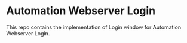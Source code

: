 # Automation Webserver Login
This repo contains the implementation of Login window for Automation Webserver Login.

